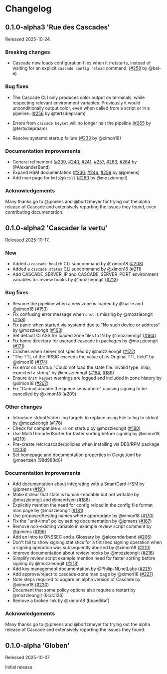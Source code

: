 # Changelog

<!-- Changelog template (remove empty sections on release of a version)
## Unreleased version

Released yyyy-mm-dd.

### Breaking changes
### New
### Bug fixes
### Other changes
### Documentation improvements
### Known issues
### Acknowledgements
-->

## 0.1.0-alpha3 'Rue des Cascades'

Released 2025-10-24.

### Breaking changes

- Cascade now loads configuration files when it (re)starts, instead of waiting
  for an explicit `cascade config reload` command. ([#258] by @bal-e)

### Bug fixes

- The Cascade CLI only produces color output on terminals, while respecting
  relevant environment variables. Previously it would unconditionally output
  color, even when called from a script or in a pipeline. ([#256] by
  @tertsdiepraam)

- Errors from `cascade keyset` will no longer halt the pipeline ([#265] by
  @tertsdiepraam)

- Resolve systemd startup failure ([#233] by @ximon18)

### Documentation improvements

- General refinement ([#239], [#240], [#241], [#257], [#263], [#264] by
  @AlexanderBand)
- Expand HSM documentation ([#236], [#246], [#259] by @jpmens)
- Add man page for `kmip2pkcs11` ([#260] by @mozzieongit)

### Acknowledgements

Many thanks go to @jpmens and @bortzmeyer for trying out the alpha release of
Cascade and extensively reporting the issues they found, even contributing
documentation.

[#233]: https://github.com/NLnetLabs/cascade/pull/233
[#236]: https://github.com/NLnetLabs/cascade/pull/236
[#239]: https://github.com/NLnetLabs/cascade/pull/239
[#240]: https://github.com/NLnetLabs/cascade/pull/240
[#241]: https://github.com/NLnetLabs/cascade/pull/241
[#246]: https://github.com/NLnetLabs/cascade/pull/246
[#256]: https://github.com/NLnetLabs/cascade/pull/256
[#257]: https://github.com/NLnetLabs/cascade/pull/257
[#258]: https://github.com/NLnetLabs/cascade/pull/258
[#259]: https://github.com/NLnetLabs/cascade/pull/259
[#260]: https://github.com/NLnetLabs/cascade/pull/260
[#263]: https://github.com/NLnetLabs/cascade/pull/263
[#264]: https://github.com/NLnetLabs/cascade/pull/264
[#265]: https://github.com/NLnetLabs/cascade/pull/265


## 0.1.0-alpha2 'Cascader la vertu'

Released 2025-10-17.

### New

- Added a `cascade health` CLI subcommand by @ximon18 ([#208])
- Added a `cascade status` CLI subcommand by @ximon18 ([#211])
- Add CASCADE_SERVER_IP and CASCADE_SERVER_PORT environment variables for
  review hooks by @mozzieongit ([#213])

### Bug fixes

- Resume the pipeline when a new zone is loaded by @bal-e and @ximon18 ([#153])
- Fix confusing error message when `dnst` is missing by @mozzieongit ([#158])
- Fix panic when started via systemd due to "No such device or address" by
  @mozzieongit ([#163])
- Set default CLASS for loaded zone files to IN by @mozzieongit ([#164])
- Fix home directory for useradd cascade in packages by @mozzieongit ([#171])
- Crashes when server not specified by @mozzieongit ([#172])
- "The TTL of the RRSIG exceeds the value of its Original TTL field" by
  @ximon18 ([#174])
- Fix error on startup "Could not load the state file: invalid type: map,
  expected a string" by @mozzieongit ([#184], [#189])
- Ensure `dnst keyset` warnings are logged and included in zone history
  by @ximon18 ([#207])
- Fix "Cannot acquire the queue semaphore" causing signing to be cancelled
  by @ximon18 ([#209])

### Other changes

- Introduce stdout/stderr log targets to replace using File to log to stdout by
  @mozzieongit ([#176])
- Check for compatible `dnst` on startup by @mozzieongit ([#180])
- Use MultiThreadedSorter for faster sorting before signing by @ximon18
  ([#219])
- Pre-create /etc/cascade/policies when installing via DEB/RPM package ([#233])
- Set homepage and documentation properties in Cargo.toml by @maertsen
  (98d988d0)

### Documentation improvements

- Add documentation about integrating with a SmartCard-HSM by @jpmens ([#191])
- Make it clear that state is human-readable but not writable by @mozzieongit
  and @maertsen ([#188])
- Explicitly mention the need for config reload in the config file format man
  page by @mozzieongit ([#181])
- Use proposed/testing names where appropriate by @ximon18 ([#170])
- Fix the "unit-time" policy setting documentation by @jpmens ([#167])
- Remove non-existing variable in example review script comment by @jpmens
  ([#196])
- Add an intro to DNSSEC and a Glossary by @alexanderband ([#206]) 
- Don't fail to show signing statistics for a finished signing operation when
  a signing operation was subsequently aborted by @ximon18 ([#210])
- Improve documentation about review hooks by @mozzieongit ([#216])
- Simplify review script example mention need for faster sorting before
  signing by @mozzieongit ([#218])
- Add key management documentation by @Philip-NLnetLabs ([#225])
- Add approve/reject to cascade-zone man page by @ximon18 ([#227])
- Note steps required to upgare an alpha version of Cascade by @ximon18 ([#230])
- Document that some policy options also require a restart by @mozzieongit
  (6cdc126)
- Remove a broken link by @ximon18 (bbae66af)

### Acknowledgements

Many thanks go to @jpmens and @bortzmeyer for trying out the alpha release of
Cascade and extensively reporting the issues they found.

[#153]: https://github.com/NLnetLabs/cascade/pull/153
[#158]: https://github.com/NLnetLabs/cascade/pull/158
[#163]: https://github.com/NLnetLabs/cascade/pull/163
[#164]: https://github.com/NLnetLabs/cascade/pull/164
[#167]: https://github.com/NLnetLabs/cascade/pull/167
[#170]: https://github.com/NLnetLabs/cascade/pull/170
[#171]: https://github.com/NLnetLabs/cascade/pull/171
[#172]: https://github.com/NLnetLabs/cascade/pull/172
[#174]: https://github.com/NLnetLabs/cascade/pull/174
[#176]: https://github.com/NLnetLabs/cascade/pull/176
[#180]: https://github.com/NLnetLabs/cascade/pull/180
[#181]: https://github.com/NLnetLabs/cascade/pull/181
[#184]: https://github.com/NLnetLabs/cascade/pull/184
[#188]: https://github.com/NLnetLabs/cascade/pull/188
[#189]: https://github.com/NLnetLabs/cascade/pull/189
[#191]: https://github.com/NLnetLabs/cascade/pull/191
[#196]: https://github.com/NLnetLabs/cascade/pull/196
[#206]: https://github.com/NLnetLabs/cascade/pull/206
[#207]: https://github.com/NLnetLabs/cascade/pull/207
[#208]: https://github.com/NLnetLabs/cascade/pull/208
[#209]: https://github.com/NLnetLabs/cascade/pull/209
[#210]: https://github.com/NLnetLabs/cascade/pull/210
[#211]: https://github.com/NLnetLabs/cascade/pull/211
[#213]: https://github.com/NLnetLabs/cascade/pull/213
[#216]: https://github.com/NLnetLabs/cascade/pull/216
[#217]: https://github.com/NLnetLabs/cascade/pull/217
[#218]: https://github.com/NLnetLabs/cascade/pull/218
[#219]: https://github.com/NLnetLabs/cascade/pull/219
[#225]: https://github.com/NLnetLabs/cascade/pull/225
[#227]: https://github.com/NLnetLabs/cascade/pull/227
[#230]: https://github.com/NLnetLabs/cascade/pull/230
[#233]: https://github.com/NLnetLabs/cascade/pull/233


## 0.1.0-alpha 'Globen'

Released 2025-10-07

Initial release
